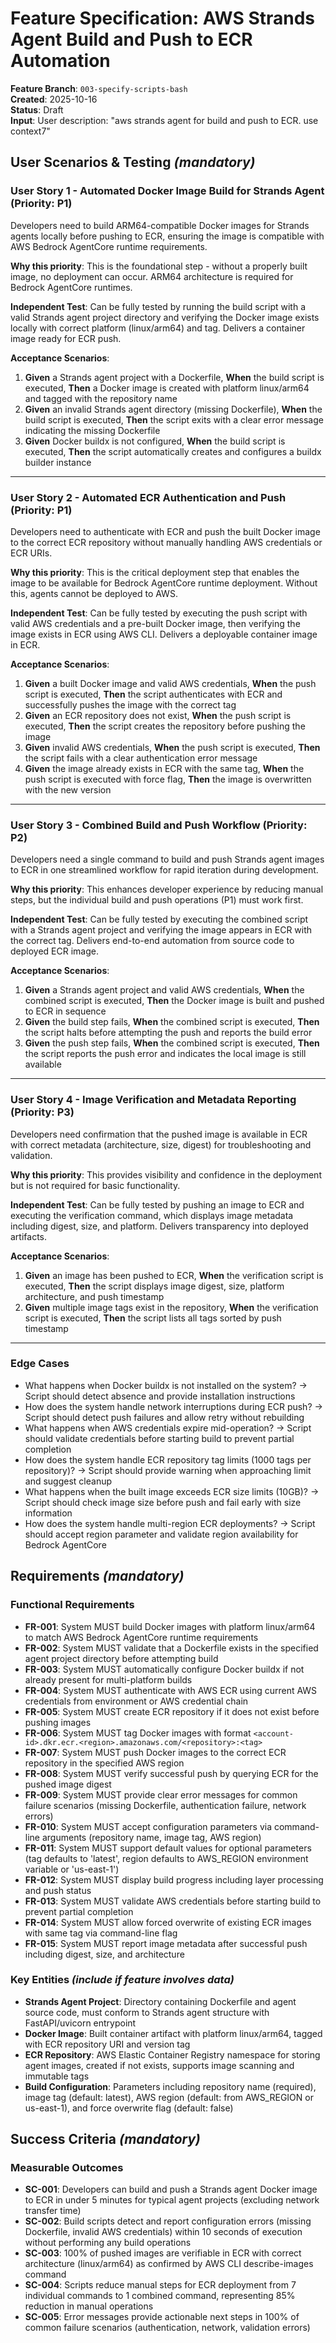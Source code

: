 # Feature Specification: AWS Strands Agent Build and Push to ECR Automation

**Feature Branch**: `003-specify-scripts-bash`  
**Created**: 2025-10-16  
**Status**: Draft  
**Input**: User description: "aws strands agent for build and push to ECR. use context7"

## User Scenarios & Testing *(mandatory)*

### User Story 1 - Automated Docker Image Build for Strands Agent (Priority: P1)

Developers need to build ARM64-compatible Docker images for Strands agents locally before pushing to ECR, ensuring the image is compatible with AWS Bedrock AgentCore runtime requirements.

**Why this priority**: This is the foundational step - without a properly built image, no deployment can occur. ARM64 architecture is required for Bedrock AgentCore runtimes.

**Independent Test**: Can be fully tested by running the build script with a valid Strands agent project directory and verifying the Docker image exists locally with correct platform (linux/arm64) and tag. Delivers a container image ready for ECR push.

**Acceptance Scenarios**:

1. **Given** a Strands agent project with a Dockerfile, **When** the build script is executed, **Then** a Docker image is created with platform linux/arm64 and tagged with the repository name
2. **Given** an invalid Strands agent directory (missing Dockerfile), **When** the build script is executed, **Then** the script exits with a clear error message indicating the missing Dockerfile
3. **Given** Docker buildx is not configured, **When** the build script is executed, **Then** the script automatically creates and configures a buildx builder instance

---

### User Story 2 - Automated ECR Authentication and Push (Priority: P1)

Developers need to authenticate with ECR and push the built Docker image to the correct ECR repository without manually handling AWS credentials or ECR URIs.

**Why this priority**: This is the critical deployment step that enables the image to be available for Bedrock AgentCore runtime deployment. Without this, agents cannot be deployed to AWS.

**Independent Test**: Can be fully tested by executing the push script with valid AWS credentials and a pre-built Docker image, then verifying the image exists in ECR using AWS CLI. Delivers a deployable container image in ECR.

**Acceptance Scenarios**:

1. **Given** a built Docker image and valid AWS credentials, **When** the push script is executed, **Then** the script authenticates with ECR and successfully pushes the image with the correct tag
2. **Given** an ECR repository does not exist, **When** the push script is executed, **Then** the script creates the repository before pushing the image
3. **Given** invalid AWS credentials, **When** the push script is executed, **Then** the script fails with a clear authentication error message
4. **Given** the image already exists in ECR with the same tag, **When** the push script is executed with force flag, **Then** the image is overwritten with the new version

---

### User Story 3 - Combined Build and Push Workflow (Priority: P2)

Developers need a single command to build and push Strands agent images to ECR in one streamlined workflow for rapid iteration during development.

**Why this priority**: This enhances developer experience by reducing manual steps, but the individual build and push operations (P1) must work first.

**Independent Test**: Can be fully tested by executing the combined script with a Strands agent project and verifying the image appears in ECR with the correct tag. Delivers end-to-end automation from source code to deployed ECR image.

**Acceptance Scenarios**:

1. **Given** a Strands agent project and valid AWS credentials, **When** the combined script is executed, **Then** the Docker image is built and pushed to ECR in sequence
2. **Given** the build step fails, **When** the combined script is executed, **Then** the script halts before attempting the push and reports the build error
3. **Given** the push step fails, **When** the combined script is executed, **Then** the script reports the push error and indicates the local image is still available

---

### User Story 4 - Image Verification and Metadata Reporting (Priority: P3)

Developers need confirmation that the pushed image is available in ECR with correct metadata (architecture, size, digest) for troubleshooting and validation.

**Why this priority**: This provides visibility and confidence in the deployment but is not required for basic functionality.

**Independent Test**: Can be fully tested by pushing an image to ECR and executing the verification command, which displays image metadata including digest, size, and platform. Delivers transparency into deployed artifacts.

**Acceptance Scenarios**:

1. **Given** an image has been pushed to ECR, **When** the verification script is executed, **Then** the script displays image digest, size, platform architecture, and push timestamp
2. **Given** multiple image tags exist in the repository, **When** the verification script is executed, **Then** the script lists all tags sorted by push timestamp

---

### Edge Cases

- What happens when Docker buildx is not installed on the system? → Script should detect absence and provide installation instructions
- How does the system handle network interruptions during ECR push? → Script should detect push failures and allow retry without rebuilding
- What happens when AWS credentials expire mid-operation? → Script should validate credentials before starting build to prevent partial completion
- How does the system handle ECR repository tag limits (1000 tags per repository)? → Script should provide warning when approaching limit and suggest cleanup
- What happens when the built image exceeds ECR size limits (10GB)? → Script should check image size before push and fail early with size information
- How does the system handle multi-region ECR deployments? → Script should accept region parameter and validate region availability for Bedrock AgentCore

## Requirements *(mandatory)*

### Functional Requirements

- **FR-001**: System MUST build Docker images with platform linux/arm64 to match AWS Bedrock AgentCore runtime requirements
- **FR-002**: System MUST validate that a Dockerfile exists in the specified agent project directory before attempting build
- **FR-003**: System MUST automatically configure Docker buildx if not already present for multi-platform builds
- **FR-004**: System MUST authenticate with AWS ECR using current AWS credentials from environment or AWS credential chain
- **FR-005**: System MUST create ECR repository if it does not exist before pushing images
- **FR-006**: System MUST tag Docker images with format `<account-id>.dkr.ecr.<region>.amazonaws.com/<repository>:<tag>`
- **FR-007**: System MUST push Docker images to the correct ECR repository in the specified AWS region
- **FR-008**: System MUST verify successful push by querying ECR for the pushed image digest
- **FR-009**: System MUST provide clear error messages for common failure scenarios (missing Dockerfile, authentication failure, network errors)
- **FR-010**: System MUST accept configuration parameters via command-line arguments (repository name, image tag, AWS region)
- **FR-011**: System MUST support default values for optional parameters (tag defaults to 'latest', region defaults to AWS_REGION environment variable or 'us-east-1')
- **FR-012**: System MUST display build progress including layer processing and push status
- **FR-013**: System MUST validate AWS credentials before starting build to prevent partial completion
- **FR-014**: System MUST allow forced overwrite of existing ECR images with same tag via command-line flag
- **FR-015**: System MUST report image metadata after successful push including digest, size, and architecture

### Key Entities *(include if feature involves data)*

- **Strands Agent Project**: Directory containing Dockerfile and agent source code, must conform to Strands agent structure with FastAPI/uvicorn entrypoint
- **Docker Image**: Built container artifact with platform linux/arm64, tagged with ECR repository URI and version tag
- **ECR Repository**: AWS Elastic Container Registry namespace for storing agent images, created if not exists, supports image scanning and immutable tags
- **Build Configuration**: Parameters including repository name (required), image tag (default: latest), AWS region (default: from AWS_REGION or us-east-1), and force overwrite flag (default: false)

## Success Criteria *(mandatory)*

### Measurable Outcomes

- **SC-001**: Developers can build and push a Strands agent Docker image to ECR in under 5 minutes for typical agent projects (excluding network transfer time)
- **SC-002**: Build scripts detect and report configuration errors (missing Dockerfile, invalid AWS credentials) within 10 seconds of execution without performing any build operations
- **SC-003**: 100% of pushed images are verifiable in ECR with correct architecture (linux/arm64) as confirmed by AWS CLI describe-images command
- **SC-004**: Scripts reduce manual steps for ECR deployment from 7 individual commands to 1 combined command, representing 85% reduction in manual operations
- **SC-005**: Error messages provide actionable next steps in 100% of common failure scenarios (authentication, network, validation errors)
